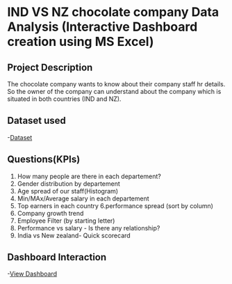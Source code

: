 # IND VS NZ chocolate company Data Analysis (Interactive Dashboard creation using MS Excel)
## Project Description
The chocolate company wants to know about their company staff hr details. So the owner of the company can understand about the company which is situated in both countries (IND and NZ).
## Dataset used
-<a href= "https://github.com/yadavbhanu123/Data-Analysis-Dashboard/blob/main/hr-data.xlsx">Dataset</a>
## Questions(KPIs)
1. How many people are there in each departement?
2. Gender distribution by departement
3. Age spread of our staff(Histogram)
4. Min/MAx/Average salary in each departement
5. Top earners in each country
6.performance spread (sort by column)
7. Company growth trend 
8. Employee Filter (by starting letter)
9. Performance vs salary - Is there any relationship?
10. India vs New zealand- Quick scorecard
## Dashboard Interaction
-<a href="https://github.com/yadavbhanu123/Data-Analysis-Dashboard/blob/main/ind%20vs%20nz.png">View Dashboard</a>
